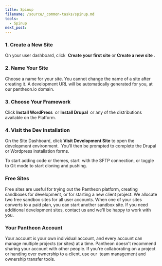 ```yaml
---
title: Spinup
filename: /source/_common-tasks/spinup.md
tools:
  - Spinup
next_post:
---
```

### 1. Create a New Site

On your user dashboard, click  **Create your first site** or **Create a new site** .

### 2. Name Your Site

Choose a name for your site. You cannot change the name of a site after creating it. A development URL will be automatically generated for you, at our pantheon.io domain.

### 3. Choose Your Framework

Click **Install WordPress**  or **Install Drupal**  or any of the distributions available on the Platform.

### 4. Visit the Dev Installation

On the Site Dashboard, click **Visit Development Site** to open the development environment.  You'll then be prompted to complete the Drupal or Wordpress installation forms.  

To start adding code or themes, start  with the SFTP connection, or toggle to Git mode to start cloning and pushing.

### Free Sites

Free sites are useful for trying out the Pantheon platform, creating sandboxes for development, or for starting a new client project. We allocate two free sandbox sites for all user accounts. When one of your sites converts to a paid plan, you can start another sandbox site. If you need additional development sites, contact us and we'll be happy to work with you.

### Your Pantheon Account

Your account is your own individual account, and every account can manage multiple projects (or sites) at a time. Pantheon doesn't recommend sharing your account with other people. If you're collaborating on a project or handing over ownership to a client, use our  team management and ownership transfer tools.  

​
